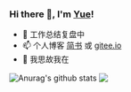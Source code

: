 ### Hi there 👋, I'm [Yue](https://github.com/YueHub)!

<!--
**YueHub/yuehub** is a ✨ _special_ ✨ repository because its `README.md` (this file) appears on your GitHub profile.

Here are some ideas to get you started:

- 🔭 I’m currently working on ...
- 🌱 I’m currently learning ...
- 👯 I’m looking to collaborate on ...
- 🤔 I’m looking for help with ...
- 💬 Ask me about ...
- 📫 How to reach me: ...
- 😄 Pronouns: ...
- ⚡ Fun fact: ...
-->

- &#x1F52D; 工作总结复盘中
- &#x1F4EB; 个人博客 [简书](http://jianshu.com/u/38b24d657925) 或 [gitee.io](http://yuehub.gitee.io/)
- &#x1F914; 我思故我在

<img align="center" src="https://github-readme-stats.anuraghazra1.vercel.app/api?username=yuehub&count_private=true&show_icons=true&theme=material-palenight" alt="Anurag's github stats" />

<img align="center" src="https://github-readme-stats.vercel.app/api/top-langs/?username=yuehub&layout=compact&theme=material-palenight"/>
